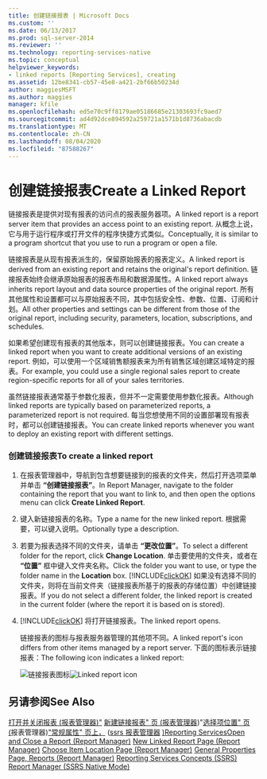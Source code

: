 ```yaml
---
title: 创建链接报表 | Microsoft Docs
ms.custom: ''
ms.date: 06/13/2017
ms.prod: sql-server-2014
ms.reviewer: ''
ms.technology: reporting-services-native
ms.topic: conceptual
helpviewer_keywords:
- linked reports [Reporting Services], creating
ms.assetid: 12be8341-cb57-45e8-a421-2bf66b50234d
author: maggiesMSFT
ms.author: maggies
manager: kfile
ms.openlocfilehash: ed5e70c9ff8179ae05186685e21303693fc9aed7
ms.sourcegitcommit: ad4d92dce894592a259721a1571b1d8736abacdb
ms.translationtype: MT
ms.contentlocale: zh-CN
ms.lasthandoff: 08/04/2020
ms.locfileid: "87588267"
---
```

# <a name="create-a-linked-report"></a><span data-ttu-id="6ecbb-102">创建链接报表</span><span class="sxs-lookup"><span data-stu-id="6ecbb-102">Create a Linked Report</span></span>
  <span data-ttu-id="6ecbb-103">链接报表是提供对现有报表的访问点的报表服务器项。</span><span class="sxs-lookup"><span data-stu-id="6ecbb-103">A linked report is a report server item that provides an access point to an existing report.</span></span> <span data-ttu-id="6ecbb-104">从概念上说，它与用于运行程序或打开文件的程序快捷方式类似。</span><span class="sxs-lookup"><span data-stu-id="6ecbb-104">Conceptually, it is similar to a program shortcut that you use to run a program or open a file.</span></span>

 <span data-ttu-id="6ecbb-105">链接报表是从现有报表派生的，保留原始报表的报表定义。</span><span class="sxs-lookup"><span data-stu-id="6ecbb-105">A linked report is derived from an existing report and retains the original's report definition.</span></span> <span data-ttu-id="6ecbb-106">链接报表始终会继承原始报表的报表布局和数据源属性。</span><span class="sxs-lookup"><span data-stu-id="6ecbb-106">A linked report always inherits report layout and data source properties of the original report.</span></span> <span data-ttu-id="6ecbb-107">所有其他属性和设置都可以与原始报表不同，其中包括安全性、参数、位置、订阅和计划。</span><span class="sxs-lookup"><span data-stu-id="6ecbb-107">All other properties and settings can be different from those of the original report, including security, parameters, location, subscriptions, and schedules.</span></span>

 <span data-ttu-id="6ecbb-108">如果希望创建现有报表的其他版本，则可以创建链接报表。</span><span class="sxs-lookup"><span data-stu-id="6ecbb-108">You can create a linked report when you want to create additional versions of an existing report.</span></span> <span data-ttu-id="6ecbb-109">例如，可以使用一个区域销售额报表来为所有销售区域创建区域特定的报表。</span><span class="sxs-lookup"><span data-stu-id="6ecbb-109">For example, you could use a single regional sales report to create region-specific reports for all of your sales territories.</span></span>

 <span data-ttu-id="6ecbb-110">虽然链接报表通常基于参数化报表，但并不一定需要使用参数化报表。</span><span class="sxs-lookup"><span data-stu-id="6ecbb-110">Although linked reports are typically based on parameterized reports, a parameterized report is not required.</span></span> <span data-ttu-id="6ecbb-111">每当您想使用不同的设置部署现有报表时，都可以创建链接报表。</span><span class="sxs-lookup"><span data-stu-id="6ecbb-111">You can create linked reports whenever you want to deploy an existing report with different settings.</span></span>

### <a name="to-create-a-linked-report"></a><span data-ttu-id="6ecbb-112">创建链接报表</span><span class="sxs-lookup"><span data-stu-id="6ecbb-112">To create a linked report</span></span>

1.  <span data-ttu-id="6ecbb-113">在报表管理器中，导航到包含想要链接到的报表的文件夹，然后打开选项菜单并单击 **“创建链接报表”**。</span><span class="sxs-lookup"><span data-stu-id="6ecbb-113">In Report Manager, navigate to the folder containing the report that you want to link to, and then open the options menu can click **Create Linked Report**.</span></span>

2.  <span data-ttu-id="6ecbb-114">键入新链接报表的名称。</span><span class="sxs-lookup"><span data-stu-id="6ecbb-114">Type a name for the new linked report.</span></span> <span data-ttu-id="6ecbb-115">根据需要，可以键入说明。</span><span class="sxs-lookup"><span data-stu-id="6ecbb-115">Optionally type a description.</span></span>

3.  <span data-ttu-id="6ecbb-116">若要为报表选择不同的文件夹，请单击 **“更改位置”**。</span><span class="sxs-lookup"><span data-stu-id="6ecbb-116">To select a different folder for the report, click **Change Location**.</span></span> <span data-ttu-id="6ecbb-117">单击要使用的文件夹，或者在 **“位置”** 框中键入文件夹名称。</span><span class="sxs-lookup"><span data-stu-id="6ecbb-117">Click the folder you want to use, or type the folder name in the **Location** box.</span></span> [!INCLUDE[clickOK](../../../includes/clickok-md.md)] <span data-ttu-id="6ecbb-118">如果没有选择不同的文件夹，则将在当前文件夹（链接报表所基于的报表的存储位置）中创建链接报表。</span><span class="sxs-lookup"><span data-stu-id="6ecbb-118">If you do not select a different folder, the linked report is created in the current folder (where the report it is based on is stored).</span></span>

4.  [!INCLUDE[clickOK](../../../includes/clickok-md.md)] <span data-ttu-id="6ecbb-119">将打开链接报表。</span><span class="sxs-lookup"><span data-stu-id="6ecbb-119">The linked report opens.</span></span>

     <span data-ttu-id="6ecbb-120">链接报表的图标与报表服务器管理的其他项不同。</span><span class="sxs-lookup"><span data-stu-id="6ecbb-120">A linked report's icon differs from other items managed by a report server.</span></span> <span data-ttu-id="6ecbb-121">下面的图标表示链接报表：</span><span class="sxs-lookup"><span data-stu-id="6ecbb-121">The following icon indicates a linked report:</span></span>

     <span data-ttu-id="6ecbb-122">![链接报表图标](../media/hlp-16linked.gif "链接报表图标")</span><span class="sxs-lookup"><span data-stu-id="6ecbb-122">![Linked report icon](../media/hlp-16linked.gif "Linked report icon")</span></span>

## <a name="see-also"></a><span data-ttu-id="6ecbb-123">另请参阅</span><span class="sxs-lookup"><span data-stu-id="6ecbb-123">See Also</span></span>
 <span data-ttu-id="6ecbb-124">[打开并关闭报表 &#40;报表管理器&#41;"](../reports/open-and-close-a-report-report-manager.md) [新建链接报表" 页 &#40;报表管理器](../new-linked-report-page-report-manager.md)&#41;"[选择项位置" 页 &#40;](../choose-item-location-page-report-manager.md)报表管理器&#41;["常规属性" 页上，](../general-properties-page-reports-report-manager.md) &#40;[ssrs 报表管理器](../reporting-services-concepts-ssrs.md) [&#41;Reporting Services](../report-manager-ssrs-native-mode.md)</span><span class="sxs-lookup"><span data-stu-id="6ecbb-124">[Open and Close a Report &#40;Report Manager&#41;](../reports/open-and-close-a-report-report-manager.md) [New Linked Report Page &#40;Report Manager&#41;](../new-linked-report-page-report-manager.md) [Choose Item Location Page &#40;Report Manager&#41;](../choose-item-location-page-report-manager.md) [General Properties Page, Reports &#40;Report Manager&#41;](../general-properties-page-reports-report-manager.md) [Reporting Services Concepts &#40;SSRS&#41;](../reporting-services-concepts-ssrs.md) [Report Manager  &#40;SSRS Native Mode&#41;](../report-manager-ssrs-native-mode.md)</span></span>


